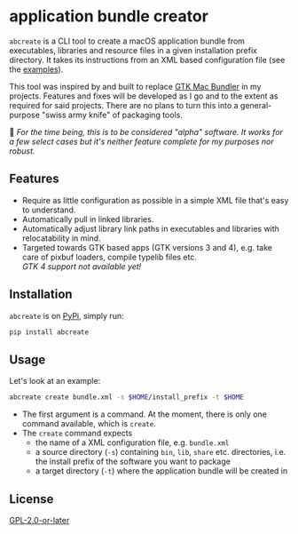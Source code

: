 # application bundle creator

`abcreate` is a CLI tool to create a macOS application bundle from executables, libraries and resource files in a given installation prefix directory. It takes its instructions from an XML based configuration file (see the [examples](examples)).

This tool was inspired by and built to replace [GTK Mac Bundler](https://gitlab.gnome.org/GNOME/gtk-mac-bundler) in my projects. Features and fixes will be developed as I go and to the extent as required for said projects. There are no plans to turn this into a general-purpose "swiss army knife" of packaging tools.

💁 _For the time being, this is to be considered "alpha" software. It works for a few select cases but it's neither feature complete for my purposes nor robust._

## Features

- Require as little configuration as possible in a simple XML file that's easy to understand.
- Automatically pull in linked libraries.
- Automatically adjust library link paths in executables and libraries with relocatability in mind.
- Targeted towards GTK based apps (GTK versions 3 and 4), e.g. take care of pixbuf loaders, compile typelib files etc.  
  _GTK 4 support not available yet!_

## Installation

`abcreate` is on [PyPi](https://pypi.org/project/abcreate/), simply run:

```bash
pip install abcreate
```

## Usage

Let's look at an example:

```bash
abcreate create bundle.xml -s $HOME/install_prefix -t $HOME
```

- The first argument is a command. At the moment, there is only one command available, which is `create`.
- The `create` command expects
  - the name of a XML configuration file, e.g. `bundle.xml`
  - a source directory (`-s`) containing `bin`, `lib`, `share` etc. directories, i.e. the install prefix of the software you want to package
  - a target directory (`-t`) where the application bundle will be created in

## License

[GPL-2.0-or-later](LICENSE)
